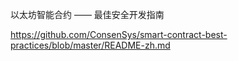 以太坊智能合约 —— 最佳安全开发指南

https://github.com/ConsenSys/smart-contract-best-practices/blob/master/README-zh.md

